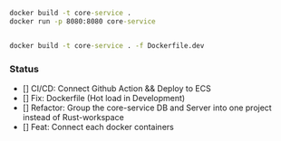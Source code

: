 ```cmd
docker build -t core-service .
docker run -p 8080:8080 core-service


docker build -t core-service . -f Dockerfile.dev

```

### Status

- [] CI/CD: Connect Github Action && Deploy to ECS
- [] Fix: Dockerfile (Hot load in Development)
- [] Refactor: Group the core-service DB and Server into one project instead of Rust-workspace
- [] Feat: Connect each docker containers
